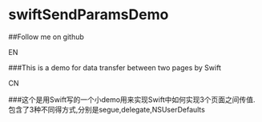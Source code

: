 swiftSendParamsDemo
===================

##Follow me on github

EN

###This is a demo for data transfer between two pages by Swift

CN

###这个是用Swift写的一个小demo用来实现Swift中如何实现3个页面之间传值.包含了3种不同得方式,分别是segue,delegate,NSUserDefaults
